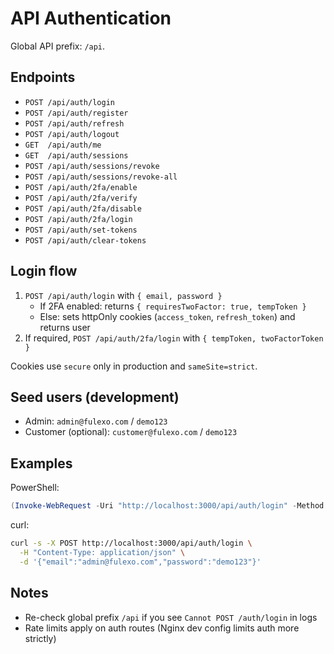 # API Authentication

Global API prefix: `/api`.

## Endpoints
- `POST /api/auth/login`
- `POST /api/auth/register`
- `POST /api/auth/refresh`
- `POST /api/auth/logout`
- `GET  /api/auth/me`
- `GET  /api/auth/sessions`
- `POST /api/auth/sessions/revoke`
- `POST /api/auth/sessions/revoke-all`
- `POST /api/auth/2fa/enable`
- `POST /api/auth/2fa/verify`
- `POST /api/auth/2fa/disable`
- `POST /api/auth/2fa/login`
- `POST /api/auth/set-tokens`
- `POST /api/auth/clear-tokens`

## Login flow
1) `POST /api/auth/login` with `{ email, password }`
   - If 2FA enabled: returns `{ requiresTwoFactor: true, tempToken }`
   - Else: sets httpOnly cookies (`access_token`, `refresh_token`) and returns user
2) If required, `POST /api/auth/2fa/login` with `{ tempToken, twoFactorToken }`

Cookies use `secure` only in production and `sameSite=strict`.

## Seed users (development)
- Admin: `admin@fulexo.com` / `demo123`
- Customer (optional): `customer@fulexo.com` / `demo123`

## Examples
PowerShell:
```powershell
(Invoke-WebRequest -Uri "http://localhost:3000/api/auth/login" -Method POST -ContentType "application/json" -Body '{"email":"admin@fulexo.com","password":"demo123"}' -UseBasicParsing).Content
```

curl:
```bash
curl -s -X POST http://localhost:3000/api/auth/login \
  -H "Content-Type: application/json" \
  -d '{"email":"admin@fulexo.com","password":"demo123"}'
```

## Notes
- Re-check global prefix `/api` if you see `Cannot POST /auth/login` in logs
- Rate limits apply on auth routes (Nginx dev config limits auth more strictly)


